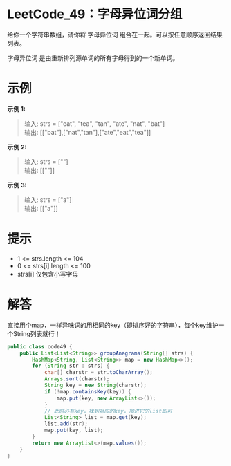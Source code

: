 # LeetCode_49：字母异位词分组

给你一个字符串数组，请你将 字母异位词 组合在一起。可以按任意顺序返回结果列表。

字母异位词 是由重新排列源单词的所有字母得到的一个新单词。

# 示例

**示例 1:**

>输入: strs = ["eat", "tea", "tan", "ate", "nat", "bat"]  
输出: [["bat"],["nat","tan"],["ate","eat","tea"]]

**示例 2:**

>输入: strs = [""]  
输出: [[""]]

**示例 3:**

>输入: strs = ["a"]  
输出: [["a"]]

# 提示

- 1 <= strs.length <= 104
- 0 <= strs[i].length <= 100
- strs[i] 仅包含小写字母

# 解答
直接用个map，一样异味词的用相同的key（即排序好的字符串），每个key维护一个String列表就行！
```java
public class code49 {
    public List<List<String>> groupAnagrams(String[] strs) {
        HashMap<String, List<String>> map = new HashMap<>();
        for (String str : strs) {
            char[] charstr = str.toCharArray();
            Arrays.sort(charstr);
            String key = new String(charstr);
            if (!map.containsKey(key)) {
                map.put(key, new ArrayList<>());
            }
            // 此时必有key，找到对应的key，加进它的list即可
            List<String> list = map.get(key);
            list.add(str);
            map.put(key, list);
        }
        return new ArrayList<>(map.values());
    }
}
```
